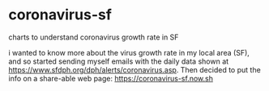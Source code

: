 # coronavirus-sf

charts to understand coronavirus growth rate in SF

i wanted to know more about the virus growth rate in my local area (SF), and so started sending myself emails with the daily data shown at https://www.sfdph.org/dph/alerts/coronavirus.asp. Then decided to put the info on a share-able web page: https://coronavirus-sf.now.sh



